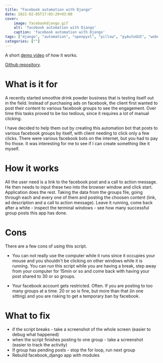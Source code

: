 ```yaml
---
title: "Facebook automation with Django"
date: 2022-02-05T17:03:29+03:00
cover:
    image: facebookdjango.gif
    alt: 'facebook automation with Django'
    caption: 'facebook automation with Django'
tags: ["django", "automation", "openpyxl", "pillow", "pyAutoGUI", "webdev", "software"]
categories: [""]
---
```


A short [demo video](https://www.veed.io/view/c32a9c68-e5c3-48be-939e-b3121bc8d8f9) of how it works. 

[Github repository](https://github.com/arvydasg/facebook_django).

# What is it for

A recently started smoothie drink powder business that is testing
itself out in the field. Instead of purchasing ads on facebook, the
client first wanted to post their content to various facebook groups
to see the engagement. Over time this tasks proved to be too tedious,
since it requires a lot of manual clicking.

I have decided to help them out by creating this automation bot that
posts to various facebook groups by itself, with client needing to
click only a few clicks. There were various facebook bots on the
internet, but you had to pay fro those. It was interesting for me to
see if I can create something like it myself.

# How it works

All the user need is a link to the facebook post and a call to action
message. He then needs to input these two into the browser window and
click start. Application does the rest. Taking the data from the
groups file, going through each and every one of them and posting the
choosen content (link, ad description and a call to action message).
Leave it running, come back after a white - inspect the terminal
windows - see how many successful group posts this app has done.

# Cons

There are a few cons of using this script.

* You can not really use the computer while it runs since it occupies
  your mouse and you shouldn't be clicking on other windows while it
  is running. You can run this script while you are having a break,
  step away from your computer for 15min or so and come back with
  having your post shared to 30 or so groups.
  
* Your facebook account gets restricted. Often. If you are posting to
  too many groups at a time. 20 or so is fine, but more than that (in
  one sitting) and you are risking to get a temporary ban by facebook.

# What to fix

* if the script breaks - take a screenshot of the whole screen (easier
  to debug what happened)
* when the script finishes posting to one group - take a screenshot
  (easier to track the activity)
* If group has pending posts - stop the for loop, run next group
* Rebuild facebook_django app with modules
